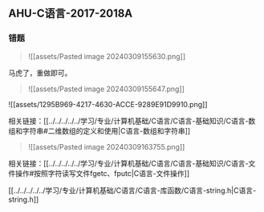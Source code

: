 ## AHU-C语言-2017-2018A

### 错题

>![[assets/Pasted image 20240309155630.png]]

马虎了，重做即可。

>![[assets/Pasted image 20240309155647.png]]

![[assets/1295B969-4217-4630-ACCE-9289E91D9910.png]]

相关链接：[[../../../../../学习/专业/计算机基础/C语言/C语言-基础知识/C语言-数组和字符串#二维数组的定义和使用|C语言-数组和字符串]]

>![[assets/Pasted image 20240309163755.png]]

相关链接：[[../../../../../学习/专业/计算机基础/C语言/C语言-基础知识/C语言-文件操作#按照字符读写文件fgetc、fputc|C语言-文件操作]]

[[../../../../../学习/专业/计算机基础/C语言/C语言-库函数/C语言-string.h|C语言-string.h]]

